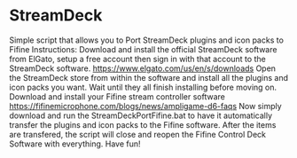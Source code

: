 # StreamDeck
Simple script that allows you to Port StreamDeck plugins and icon packs to Fifine
Instructions:
Download and install the official StreamDeck software from ElGato, setup a free account then sign in with that account to the StreamDeck software.
https://www.elgato.com/us/en/s/downloads
Open the StreamDeck store from within the software and install all the plugins and icon packs you want. 
Wait until they all finish installing before moving on.
Download and install your Fifine stream controller software
https://fifinemicrophone.com/blogs/news/ampligame-d6-faqs
Now simply download and run the StreamDeckPortFifine.bat to have it automatically transfer the plugins and icon packs to the Fifine software.
After the items are transfered, the script will close and reopen the Fifine Control Deck Software with everything.
Have fun!

